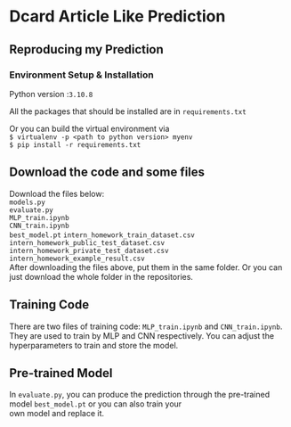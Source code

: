 # Dcard Article Like Prediction

## Reproducing my Prediction

### Environment Setup & Installation

Python version :```3.10.8```

All the packages that should be installed are in ```requirements.txt```

Or you can build the virtual environment via   
```$ virtualenv -p <path to python version> myenv```  
```$ pip install -r requirements.txt```

## Download the code and some files
Download the files below:  
```models.py```  
```evaluate.py```  
```MLP_train.ipynb```  
```CNN_train.ipynb```  
```best_model.pt``` 
```intern_homework_train_dataset.csv``` 
```intern_homework_public_test_dataset.csv```  
```intern_homework_private_test_dataset.csv```  
```intern_homework_example_result.csv```  
After downloading the files above, put them in the same folder.
Or you can just download the whole folder in the repositories. 

## Training Code
There are two files of training code: ```MLP_train.ipynb``` and ```CNN_train.ipynb```.
They are used to train by MLP and CNN respectively.
You can adjust the hyperparameters to train and store the model.

## Pre-trained Model
In ```evaluate.py```, you can produce the prediction through the pre-trained model ```best_model.pt``` or you can also train your  
own model and replace it.

